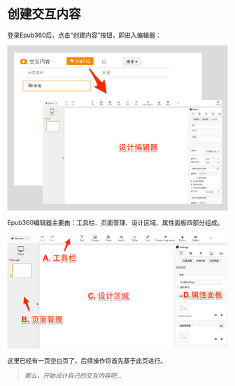 # 创建交互内容

登录Epub360后，点击“创建内容”按钮，即进入编辑器：

![点击创建内容按钮](../images/lesson-1/create/work.png)

Epub360编辑器主要由：工具栏、页面管理、设计区域、属性面板四部分组成。

![Epub360设计编辑器](../images/lesson-1/editor.png)

这里已经有一页空白页了，后续操作将首先基于此页进行。

> _那么，开始设计自己的交互内容吧..._
